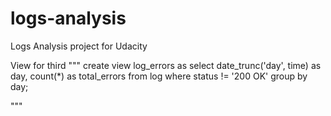 # logs-analysis
Logs Analysis project for Udacity

View for third
"""
create view log_errors as
  select date_trunc('day', time) as day, count(*) as total_errors
      from log
      where status != '200 OK'
      group by day;

"""
